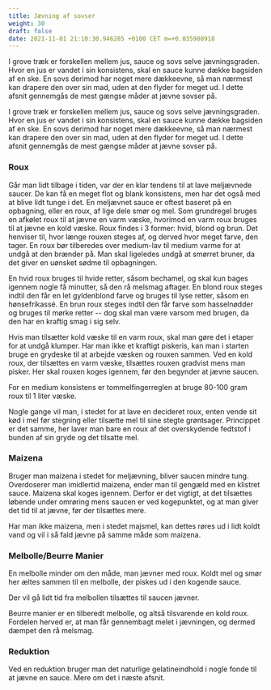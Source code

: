 ```yaml
---
title: Jævning af sovser
weight: 30
draft: false
date: 2021-11-01 21:10:30.946285 +0100 CET m=+0.035908918
---
```



I grove træk er forskellen mellem jus, sauce og sovs selve
jævningsgraden. Hvor en jus er vandet i sin konsistens, skal en sauce
kunne dække bagsiden af en ske. En sovs derimod har noget mere
dækkeevne, så man nærmest kan drapere den over sin mad, uden at den
flyder for meget ud. I dette afsnit gennemgås de mest gængse måder at
jævne sovser på.


I grove træk er forskellen mellem jus, sauce og sovs selve
jævningsgraden. Hvor en jus er vandet i sin konsistens, skal en sauce
kunne dække bagsiden af en ske. En sovs derimod har noget mere
dækkeevne, så man nærmest kan drapere den over sin mad, uden at den
flyder for meget ud. I dette afsnit gennemgås de mest gængse måder at
jævne sovser på.

### Roux


Går man lidt tilbage i tiden, var der en klar tendens til at lave
meljævnede saucer. De kan få en meget flot og blank konsistens, men har
det også med at blive lidt tunge i det. En meljævnet sauce er oftest
baseret på en opbagning, eller en roux, af lige dele smør og mel. Som
grundregel bruges en afkølet roux til at jævne en varm væske, hvorimod
en varm roux bruges til at jævne en kold væske. Roux findes i 3 former:
hvid, blond og brun. Det henviser til, hvor længe rouxen steges af, og
derved hvor meget farve, den tager. En roux bør tilberedes over
medium-lav til medium varme for at undgå at den brænder på. Man skal
ligeledes undgå at smørret bruner, da det giver en uønsket sødme til
opbagningen.

En hvid roux bruges til hvide retter, såsom bechamel, og skal kun bages
igennem nogle få minutter, så den rå melsmag aftager. En blond roux
steges indtil den får en let gyldenblond farve og bruges til lyse
retter, såsom en hønsefrikassé. En brun roux steges indtil den får farve
som hasselnødder og bruges til mørke retter -- dog skal man være varsom
med brugen, da den har en kraftig smag i sig selv.

Hvis man tilsætter kold væske til en varm roux, skal man gøre det i
etaper for at undgå klumper. Har man ikke et kraftigt piskeris, kan man
i starten bruge en grydeske til at arbejde væsken og rouxen sammen. Ved
en kold roux, der tilsættes en varm væske, tilsættes rouxen gradvist
mens man pisker. Her skal rouxen koges igennem, før den begynder at
jævne saucen.

For en medium konsistens er tommelfingerreglen at bruge 80-100 gram roux
til 1 liter væske.

Nogle gange vil man, i stedet for at lave en decideret roux, enten vende
sit kød i mel før stegning eller tilsætte mel til sine stegte
grøntsager. Princippet er det samme, her laver man bare en roux af det
overskydende fedtstof i bunden af sin gryde og det tilsatte mel.



### Maizena


Bruger man maizena i stedet for meljævning, bliver saucen mindre tung.
Overdoserer man imidlertid maizena, ender man til gengæld med en
klistret sauce. Maizena skal koges igennem. Derfor er det vigtigt, at
det tilsættes løbende under omrøring mens saucen er ved kogepunktet, og
at man giver det tid til at jævne, før der tilsættes mere.

Har man ikke maizena, men i stedet majsmel, kan dettes røres ud i lidt
koldt vand og vil i så fald jævne på samme måde som maizena.



### Melbolle/Beurre Manier


En melbolle minder om den måde, man jævner med roux. Koldt mel og smør
her æltes sammen til en melbolle, der piskes ud i den kogende sauce.

Der vil gå lidt tid fra melbollen tilsættes til saucen jævner.

Beurre manier er en tilberedt melbolle, og altså tilsvarende en kold
roux. Fordelen herved er, at man får gennembagt melet i jævningen, og
dermed dæmpet den rå melsmag.



### Reduktion


Ved en reduktion bruger man det naturlige gelatineindhold i nogle fonde
til at jævne en sauce. Mere om det i næste afsnit.



